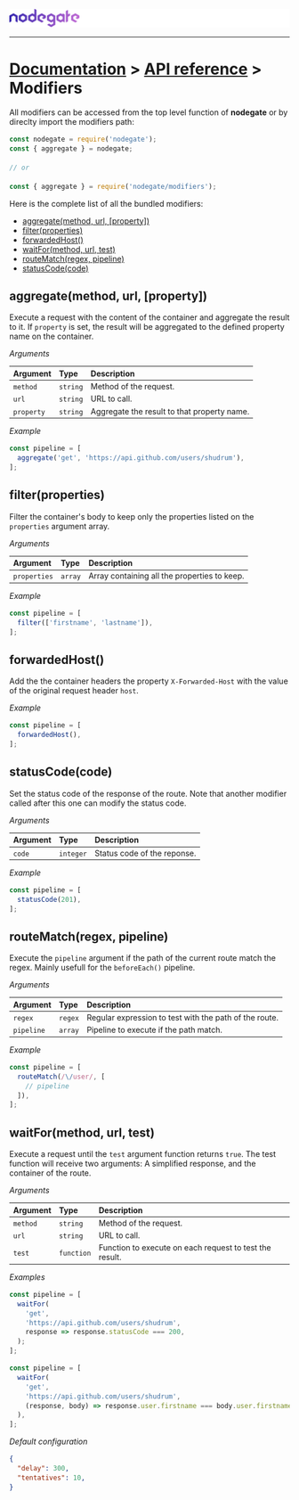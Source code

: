 ![nodegate](../images/logo-documentation.png)

---

# [Documentation](README.md) > [API reference](api-reference.md) > Modifiers

All modifiers can be accessed from the top level function of **nodegate** or by direclty import the
modifiers path:

```js
const nodegate = require('nodegate');
const { aggregate } = nodegate;

// or

const { aggregate } = require('nodegate/modifiers');
```

Here is the complete list of all the bundled modifiers:

 - [aggregate(method, url, [property])](#aggregatemethod-url-property)
 - [filter(properties)](#filterproperties)
 - [forwardedHost()](#forwardedhost)
 - [waitFor(method, url, test)](#waitformethod-url-test)
 - [routeMatch(regex, pipeline)](#routematchregex-pipeline)
 - [statusCode(code)](#statuscodecode)

## aggregate(method, url, [property])

Execute a request with the content of the container and aggregate the result to it. If `property` is
set, the result will be aggregated to the defined property name on the container.

_Arguments_

| Argument   | Type     | Description                                 |
| :--------- | :------- | :------------------------------------------ |
| `method`   | `string` | Method of the request.                      |
| `url`      | `string` | URL to call.                                |
| `property` | `string` | Aggregate the result to that property name. |

_Example_

```js
const pipeline = [
  aggregate('get', 'https://api.github.com/users/shudrum'),
];
```

## filter(properties)

Filter the container's body to keep only the properties listed on the `properties` argument array.

_Arguments_

| Argument       | Type    | Description                                  |
| :------------- | :------ | :------------------------------------------- |
| `properties`   | `array` | Array containing all the properties to keep. |

_Example_

```js
const pipeline = [
  filter(['firstname', 'lastname']),
];
```

## forwardedHost()

Add the the container headers the property `X-Forwarded-Host` with the value of the original request
header `host`.

_Example_

```js
const pipeline = [
  forwardedHost(),
];
```

## statusCode(code)

Set the status code of the response of the route. Note that another modifier called after this one
can modify the status code.

_Arguments_

| Argument | Type      | Description                 |
| :------- | :-------- | :-------------------------- |
| `code`   | `integer` | Status code of the reponse. |

_Example_

```js
const pipeline = [
  statusCode(201),
];
```

## routeMatch(regex, pipeline)

Execute the `pipeline` argument if the path of the current route match the regex.
Mainly usefull for the `beforeEach()` pipeline.

_Arguments_

| Argument   | Type    | Description                                            |
| :--------- | :------ | :----------------------------------------------------- |
| `regex`    | `regex` | Regular expression to test with the path of the route. |
| `pipeline` | `array` | Pipeline to execute if the path match.                 |

_Example_

```js
const pipeline = [
  routeMatch(/\/user/, [
    // pipeline
  ]),
];
```

## waitFor(method, url, test)

Execute a request until the `test` argument function returns `true`. The test function will receive
two arguments: A simplified response, and the container of the route.

_Arguments_

| Argument   | Type       | Description                                             |
| :--------- | :--------- | :------------------------------------------------------ |
| `method`   | `string`   | Method of the request.                                  |
| `url`      | `string`   | URL to call.                                            |
| `test`     | `function` | Function to execute on each request to test the result. |

_Examples_

```js
const pipeline = [
  waitFor(
    'get',
    'https://api.github.com/users/shudrum',
    response => response.statusCode === 200,
  );
];
```

```js
const pipeline = [
  waitFor(
    'get',
    'https://api.github.com/users/shudrum',
    (response, body) => response.user.firstname === body.user.firstname,
  ),
];
```

_Default configuration_

```json
{
  "delay": 300,
  "tentatives": 10,
}
```
